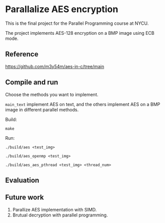 # Parallalize AES encryption
This is the final project for the Parallel Programming course at NYCU.

The project implements AES-128 encryption on a BMP image using ECB mode.
## Reference
https://github.com/m3y54m/aes-in-c/tree/main
## Compile and run
Choose the methods you want to implement.

`main_text` implement AES on text, and the others implement AES on a BMP image in different parallel methods.

Build:
```
make
```

Run: 
```
./build/aes <test_img>
```
```
./build/aes_openmp <test_img>
```
```
./build/aes_aes_pthread <test_img> <thread_num>
```

## Evaluation

## Future work
1. Parallize AES implementation with SIMD.
2. Brutual decryption with parallel programming.